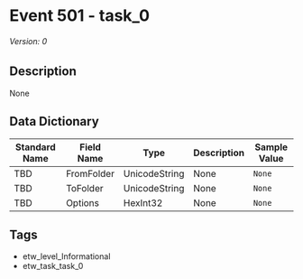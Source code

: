 # Event 501 - task_0
###### Version: 0

## Description
None

## Data Dictionary
|Standard Name|Field Name|Type|Description|Sample Value|
|---|---|---|---|---|
|TBD|FromFolder|UnicodeString|None|`None`|
|TBD|ToFolder|UnicodeString|None|`None`|
|TBD|Options|HexInt32|None|`None`|

## Tags
* etw_level_Informational
* etw_task_task_0